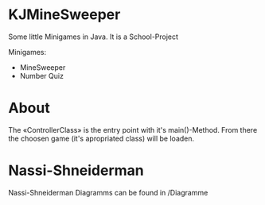 KJMineSweeper
=============

Some little Minigames in Java. It is a School-Project

Minigames:
* MineSweeper
* Number Quiz

# About
The «ControllerClass» is the entry point with it's main()-Method. From there the choosen game (it's apropriated class) will be loaden.

# Nassi-Shneiderman
Nassi-Shneiderman Diagramms can be found in /Diagramme
